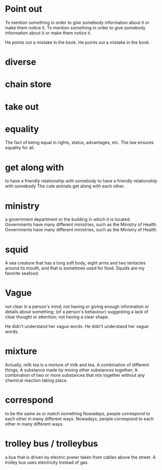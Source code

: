 # Point out
To mention something in order to give somebody information about it or make them notice it.
To mention something in order to give somebody information about it or make them notice it.

He points out a mistake in the book.
He points out a mistake in the book.

# diverse

# chain store

# take out

# equality
The fact of being equal in rights, status, advantages, etc.
The law ensures equality for all.

# get along with
to have a friendly relationship with somebody
to have a friendly relationship with somebody
The cute animals get along with each other.

# ministry
a government department or the building  in which it is located.
Governments have many different ministries, such as the Ministry of Health.
Governments have many different ministries, such as the Ministry of Health.

# squid
A sea creature that has a long soft body, eight arms and two tentacles around its mouth, and that is sometimes used for food.
Squids are my favorite seafood.

# Vague
not clear in a person's mind;
not having or giving enough information or details about something;
(of a person's behaviour) suggesting a lack of clear thought or attention;
not having a clear shape.

He didn't understand her vague words.
He didn't understand her vague words.

# mixture
Actually, milk tea is a mixture of milk and tea.
A combination of different things;
A substance made by mixing other substances together;
A combination of two or more substances that mix together without any chemical reaction taking place.

# correspond
to be the same as or match something
Nowadays, people correspond to each other in many different ways.
Nowadays, people correspond to each other in many different ways.

# trolley bus / trolleybus
a bus that is driven by electric power taken from cables above the street.
A trolley bus uses electricity instead of gas.


